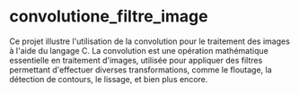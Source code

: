 # convolutione_filtre_image
Ce projet illustre l'utilisation de la convolution pour le traitement des images à l'aide du langage C. La convolution est une opération mathématique essentielle en traitement d'images, utilisée pour appliquer des filtres permettant d'effectuer diverses transformations, comme le floutage, la détection de contours, le lissage, et bien plus encore.
